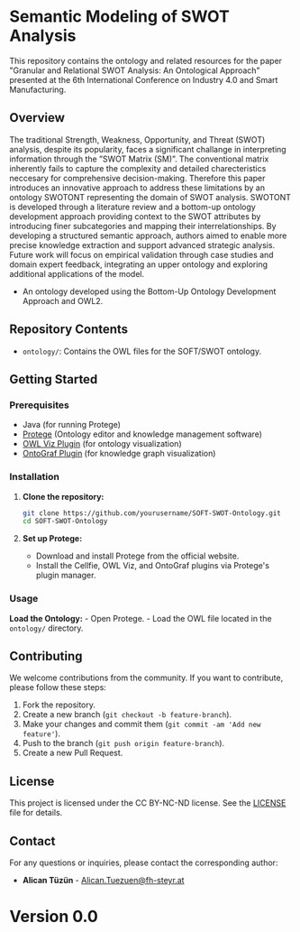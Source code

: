 # Semantic Modeling of SWOT Analysis

This repository contains the ontology and related resources for the paper "Granular and Relational SWOT Analysis: An Ontological Approach" presented at the 6th International Conference on Industry 4.0 and Smart Manufacturing.

## Overview

The traditional Strength, Weakness, Opportunity, and Threat (SWOT) analysis, despite its popularity, faces a significant challange
in interpreting information through the ”SWOT Matrix (SM)”. The conventional matrix inherently fails to capture the
complexity and detailed charecteristics neccesary for comprehensive decision-making. Therefore this paper introduces an innovative
approach to address these limitations by an ontology SWOTONT representing the domain of SWOT analysis. SWOTONT
is developed through a literature review and a bottom-up ontology development approach providing context to the SWOT attributes
by introducing finer subcategories and mapping their interrelationships. By developing a structured semantic approach,
authors aimed to enable more precise knowledge extraction and support advanced strategic analysis. Future work will focus on
empirical validation through case studies and domain expert feedback, integrating an upper ontology and exploring additional
applications of the model.

- An ontology developed using the Bottom-Up Ontology Development Approach and OWL2.

## Repository Contents

- `ontology/`: Contains the OWL files for the SOFT/SWOT ontology.

## Getting Started

### Prerequisites

- Java (for running Protege)
- [Protege](https://protege.stanford.edu/) (Ontology editor and knowledge management software)
- [OWL Viz Plugin](https://protegewiki.stanford.edu/wiki/OWLViz) (for ontology visualization)
- [OntoGraf Plugin](https://protegewiki.stanford.edu/wiki/OntoGraf) (for knowledge graph visualization)

### Installation

1. **Clone the repository:**
    ```bash
    git clone https://github.com/yourusername/SOFT-SWOT-Ontology.git
    cd SOFT-SWOT-Ontology
    ```

2. **Set up Protege:**
    - Download and install Protege from the official website.
    - Install the Cellfie, OWL Viz, and OntoGraf plugins via Protege's plugin manager.

### Usage

**Load the Ontology:**
    - Open Protege.
    - Load the OWL file located in the `ontology/` directory.

## Contributing

We welcome contributions from the community. If you want to contribute, please follow these steps:

1. Fork the repository.
2. Create a new branch (`git checkout -b feature-branch`).
3. Make your changes and commit them (`git commit -am 'Add new feature'`).
4. Push to the branch (`git push origin feature-branch`).
5. Create a new Pull Request.

## License

This project is licensed under the CC BY-NC-ND license. See the [LICENSE](LICENSE) file for details.

## Contact

For any questions or inquiries, please contact the corresponding author:
- **Alican Tüzün** - [Alican.Tuezuen@fh-steyr.at](mailto:Alican.Tuezuen@fh-steyr.at)


# Version 0.0

